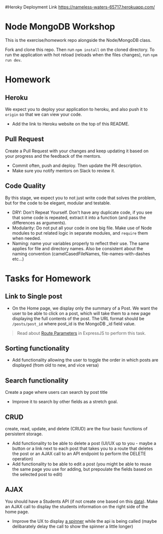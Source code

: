 #Heroky Deployment Link
https://nameless-waters-65717.herokuapp.com/

# Node MongoDB Workshop
This is the exercise/homework repo alongside the Node/MongoDB class.

Fork and clone this repo. Then run `npm install` on the cloned directory. To run the application with hot reload (reloads when the files changes), run `npm run dev`.

# Homework
## Heroku
We expect you to deploy your application to heroku, and also push it to `origin` so that we can view your code.
- Add the link to Heroku website on the top of this README.

## Pull Request
Create a Pull Request with your changes and keep updating it based on your progress and the feedback of the mentors.
- Commit often, push and deploy. Then update the PR description.
- Make sure you notify mentors on Slack to review it.

## Code Quality
By this stage, we expect you to not just write code that solves the problem, but for the code to be elegant, modular and testable.

- DRY: Don't Repeat Yourself. Don't have any duplicate code, if you see that some code is repeated, extract it into a function (and pass the differences as arguments).
- Modularity: Do not put all your code in one big file. Make use of Node modules to put related logic in separate modules, and `require` them when needed.
- Naming: name your variables properly to reflect their use. The same applies for file and directory names. Also be consistent about the naming convention (camelCasedFileNames, file-names-with-dashes etc...)

# Tasks for Homework
## Link to Single post
- On the Home page, we display only the summary of a Post. We want the user to be able to click on a post, which will take them to a new page displaying the full contents of the post. The URL format should be `/posts/post_id` where post_id is the MongoDB _id field value.
> Read about [Route Parameters](https://expressjs.com/en/guide/routing.html#route-parameters) in ExpressJS to perform this task.

## Sorting functionality
- Add functionality allowing the user to toggle the order in which posts are displayed (from old to new, and vice versa)

## Search functionality
Create a page where users can search by post title
- Improve it to search by other fields as a stretch goal.

## CRUD
create, read, update, and delete (CRUD) are the four basic functions of persistent storage.
- Add functionality to be able to delete a post (UI/UX up to you - maybe a button or a link next to each post that takes you to a route that deletes the post or an AJAX call to an API endpoint to perform the DELETE operation)
- Add functionality to be able to edit a post (you might be able to reuse the same page you use for adding, but prepoulate the fields based on the selected post to edit)

## AJAX
You should have a Students API (if not create one based on this [data](https://airtable.com/shrhS7nKhzwmx5AqW)). Make an AJAX call to display the students information on the right side of the home page.
- Improve the UX to display [a spinner](http://www.ajaxload.info/) while the api is being called (maybe delibarately delay the call to show the spinner a little longer)
